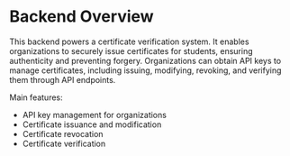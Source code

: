 # Backend Overview

This backend powers a certificate verification system. It enables organizations to securely issue certificates for students, ensuring authenticity and preventing forgery. Organizations can obtain API keys to manage certificates, including issuing, modifying, revoking, and verifying them through API endpoints.

Main features:
- API key management for organizations
- Certificate issuance and modification
- Certificate revocation
- Certificate verification
